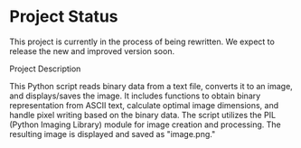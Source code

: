 # Project Status

This project is currently in the process of being rewritten. We expect to release the new and improved version soon.

Project Description

This Python script reads binary data from a text file, converts it to an image, and displays/saves the image. It includes functions to obtain binary representation from ASCII text, calculate optimal image dimensions, and handle pixel writing based on the binary data. The script utilizes the PIL (Python Imaging Library) module for image creation and processing. The resulting image is displayed and saved as "image.png."
